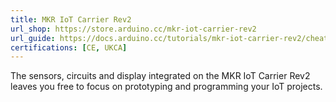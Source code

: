 ```yaml
---
title: MKR IoT Carrier Rev2
url_shop: https://store.arduino.cc/mkr-iot-carrier-rev2
url_guide: https://docs.arduino.cc/tutorials/mkr-iot-carrier-rev2/cheat-sheet
certifications: [CE, UKCA]
---
```


The sensors, circuits and display integrated on the MKR IoT Carrier Rev2 leaves you free to focus on prototyping and programming your IoT projects.